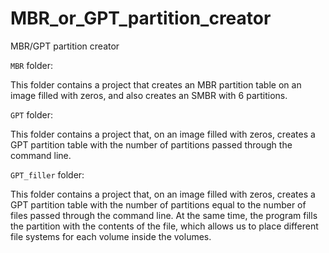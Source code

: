 # MBR_or_GPT_partition_creator

MBR/GPT partition creator

`MBR` folder:

This folder contains a project that creates an MBR partition table on an image filled with zeros, and also creates an SMBR with 6 partitions.

`GPT` folder:

This folder contains a project that, on an image filled with zeros, creates a GPT partition table with the number of partitions passed through the command line.

`GPT_filler` folder:

This folder contains a project that, on an image filled with zeros, creates a GPT partition table with the number of partitions equal to the number of files passed through the command line. At the same time, the program fills the partition with the contents of the file, which allows us to place different file systems for each volume inside the volumes.